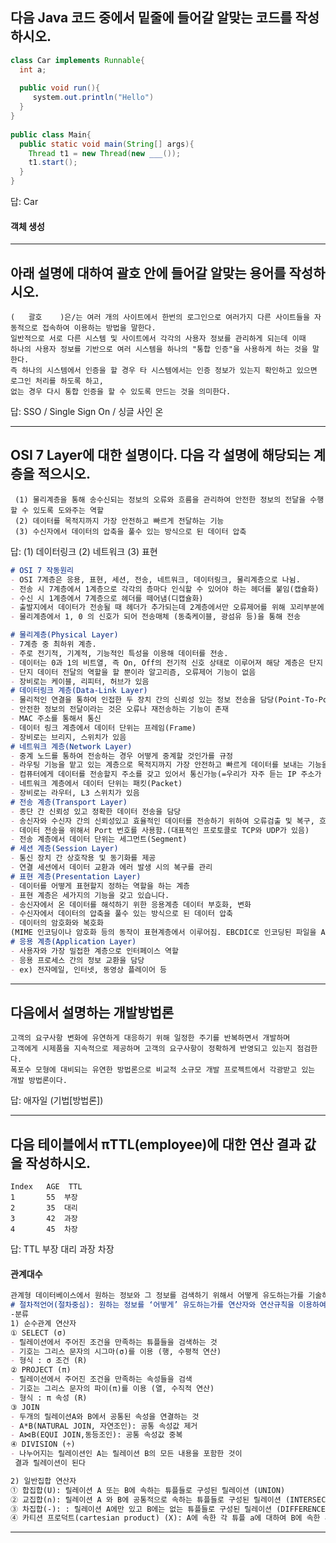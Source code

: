 ## 다음 Java 코드 중에서 밑줄에 들어갈 알맞는 코드를 작성하시오.
```java
class Car implements Runnable{
  int a;
  
  public void run(){
     system.out.println("Hello")
  }
}
  
public class Main{
  public static void main(String[] args){
    Thread t1 = new Thread(new ___());
    t1.start();
  }
}
```

답: Car

#### 객체 생성
___

## 아래 설명에 대하여 괄호 안에 들어갈 알맞는 용어를 작성하시오.
    (   괄호    )은/는 여러 개의 사이트에서 한번의 로그인으로 여러가지 다른 사이트들을 자동적으로 접속하여 이용하는 방법을 말한다.
    일반적으로 서로 다른 시스템 및 사이트에서 각각의 사용자 정보를 관리하게 되는데 이때 
    하나의 사용자 정보를 기반으로 여러 시스템을 하나의 "통합 인증"을 사용하게 하는 것을 말한다. 
    즉 하나의 시스템에서 인증을 할 경우 타 시스템에서는 인증 정보가 있는지 확인하고 있으면 로그인 처리를 하도록 하고, 
    없는 경우 다시 통합 인증을 할 수 있도록 만드는 것을 의미한다.

답: SSO / Single Sign On / 싱글 사인 온
___

## OSI 7 Layer에 대한 설명이다. 다음 각 설명에 해당되는 계층을 적으시오.
     (1) 물리계층을 통해 송수신되는 정보의 오류와 흐름을 관리하여 안전한 정보의 전달을 수행할 수 있도록 도와주는 역할
     (2) 데이터를 목적지까지 가장 안전하고 빠르게 전달하는 기능
     (3) 수신자에서 데이터의 압축을 풀수 있는 방식으로 된 데이터 압축

답:
(1) 데이터링크
(2) 네트워크
(3) 표현
```md
# OSI 7 작동원리
- OSI 7계층은 응용, 표현, 세션, 전송, 네트워크, 데이터링크, 물리계층으로 나뉨.
- 전송 시 7계층에서 1계층으로 각각의 층마다 인식할 수 있어야 하는 헤더를 붙임(캡슐화)
- 수신 시 1계층에서 7계층으로 헤더를 떼어냄(디캡슐화)
- 출발지에서 데이터가 전송될 때 헤더가 추가되는데 2계층에서만 오류제어를 위해 꼬리부분에 추가됌
- 물리계층에서 1, 0 의 신호가 되어 전송매체 (동축케이블, 광섬유 등)을 통해 전송

# 물리계층(Physical Layer)
- 7계층 중 최하위 계층.
- 주로 전기적, 기계적, 기능적인 특성을 이용해 데이터를 전송.
- 데이터는 0과 1의 비트열, 즉 On, Off의 전기적 신호 상태로 이루어져 해당 계층은 단지 데이터를 전달.
- 단지 데이터 전달의 역할을 할 뿐이라 알고리즘, 오류제어 기능이 없음
- 장비로는 케이블, 리피터, 허브가 있음
# 데이터링크 계층(Data-Link Layer)
- 물리적인 연결을 통하여 인접한 두 장치 간의 신뢰성 있는 정보 전송을 담당(Point-To-Point 전송)
- 안전한 정보의 전달이라는 것은 오류나 재전송하는 기능이 존재
- MAC 주소를 통해서 통신
- 데이터 링크 계층에서 데이터 단위는 프레임(Frame)
- 장비로는 브리지, 스위치가 있음
# 네트워크 계층(Network Layer)
- 중계 노드를 통하여 전송하는 경우 어떻게 중계할 것인가를 규정
- 라우팅 기능을 맡고 있는 계층으로 목적지까지 가장 안전하고 빠르게 데이터를 보내는 기능을 가지고 있음(최적의 경로를 설정가능)
- 컴퓨터에게 데이터를 전송할지 주소를 갖고 있어서 통신가능(=우리가 자주 듣는 IP 주소가 바로 네트워크 계층 헤더에 속함)
- 네트워크 계층에서 데이터 단위는 패킷(Packet)
- 장비로는 라우터, L3 스위치가 있음
# 전송 계층(Transport Layer)
- 종단 간 신뢰성 있고 정확한 데이터 전송을 담당
- 송신자와 수신자 간의 신뢰성있고 효율적인 데이터를 전송하기 위하여 오류검출 및 복구, 흐름제어와 중복검사 등을 수행
- 데이터 전송을 위해서 Port 번호를 사용함.(대표적인 프로토콜로 TCP와 UDP가 있음)
- 전송 계층에서 데이터 단위는 세그먼트(Segment)
# 세션 계층(Session Layer)
- 통신 장치 간 상호작용 및 동기화를 제공
- 연결 세션에서 데이터 교환과 에러 발생 시의 복구를 관리
# 표현 계층(Presentation Layer)
- 데이터를 어떻게 표현할지 정하는 역할을 하는 계층
- 표현 계층은 세가지의 기능을 갖고 있습니다.
- 송신자에서 온 데이터를 해석하기 위한 응용계층 데이터 부호화, 변화
- 수신자에서 데이터의 압축을 풀수 있는 방식으로 된 데이터 압축
- 데이터의 암호화와 복호화
(MIME 인코딩이나 암호화 등의 동작이 표현계층에서 이루어짐. EBCDIC로 인코딩된 파일을 ASCII 로 인코딩된 파일로 바꿔주는 것이 한가지 예임)
# 응용 계층(Application Layer)
- 사용자와 가장 밀접한 계층으로 인터페이스 역할
- 응용 프로세스 간의 정보 교환을 담당
- ex) 전자메일, 인터넷, 동영상 플레이어 등
```
____

## 다음에서 설명하는 개발방법론
    고객의 요구사항 변화에 유연하게 대응하기 위해 일정한 주기를 반복하면서 개발하며 
    고객에게 시제품을 지속적으로 제공하며 고객의 요구사항이 정확하게 반영되고 있는지 점검한다.
    폭포수 모형에 대비되는 유연한 방법론으로 비교적 소규모 개발 프로젝트에서 각광받고 있는 개발 방법론이다.

답: 애자일 (기법[방법론])
____

## 다음 테이블에서 πTTL(employee)에 대한 연산 결과 값을 작성하시오.
```
Index	AGE	 TTL
1	    55	부장
2	    35	대리
3	    42	과장
4	    45	차장
```
답:
TTL
부장
대리
과장
차장

#### 관계대수
```md
관계형 데이터베이스에서 원하는 정보와 그 정보를 검색하기 위해서 어떻게 유도하는가를 기술하는 절차적인 언어
# 절차적언어(절차중심): 원하는 정보를 ‘어떻게’ 유도하는가를 연산자와 연산규칙을 이용하여 기술
-분류
1) 순수관계 연산자
① SELECT (σ)
- 릴레이션에서 주어진 조건을 만족하는 튜플들을 검색하는 것
- 기호는 그리스 문자의 시그마(σ)를 이용 (행, 수평적 연산)
- 형식 : σ 조건 (R)
② PROJECT (π)
- 릴레이션에서 주어진 조건을 만족하는 속성들을 검색
- 기호는 그리스 문자의 파이(π)를 이용 (열, 수직적 연산)
- 형식 : π 속성 (R)
③ JOIN
- 두개의 릴레이션A와 B에서 공통된 속성을 연결하는 것
- A*B(NATURAL JOIN, 자연조인): 공통 속성값 제거
- A⋈B(EQUI JOIN,동등조인): 공통 속성값 중복
④ DIVISION (÷)
- 나누어지는 릴레이션인 A는 릴레이션 B의 모든 내용을 포함한 것이 
 결과 릴레이션이 된다

2) 일반집합 연산자
① 합집합(U): 릴레이션 A 또는 B에 속하는 튜플들로 구성된 릴레이션 (UNION)
② 교집합(∩): 릴레이션 A 와 B에 공통적으로 속하는 튜플들로 구성된 릴레이션 (INTERSECTION)
③ 차집합(-): : 릴레이션 A에만 있고 B에는 없는 튜플들로 구성된 릴레이션 (DIFFERENCE)
④ 카티션 프로덕트(cartesian product) (X): A에 속한 각 튜플 a에 대하여 B에 속한 튜플 b
```
___

##